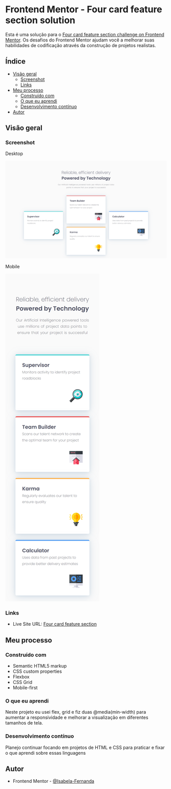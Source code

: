 # Frontend Mentor - Four card feature section solution

Esta é uma solução para o [Four card feature section challenge on Frontend Mentor](https://www.frontendmentor.io/challenges/four-card-feature-section-weK1eFYK). Os desafios do Frontend Mentor ajudam você a melhorar suas habilidades de codificação através da construção de projetos realistas. 

## Índice

- [Visão geral](#visão-geral)
  - [Screenshot](#screenshot)
  - [Links](#links)
- [Meu processo](#meu-processo)
  - [Construído com](#construído-com)
  - [O que eu aprendi](#o-que-eu-aprendi)
  - [Desenvolvimento contínuo](#desenvolvimento-contínuo)
- [Autor](#autor)

## Visão geral

### Screenshot

Desktop

![](./design/solucao-desktop.png)

Mobile

![](./design/solucao-mobile.png)

### Links

- Live Site URL: [Four card feature section]()

## Meu processo

### Construído com

- Semantic HTML5 markup
- CSS custom properties
- Flexbox
- CSS Grid
- Mobile-first

### O que eu aprendi

Neste projeto eu usei flex, grid e fiz duas @media(min-width) para aumentar a responsividade e melhorar a visualização em diferentes tamanhos de tela.

### Desenvolvimento contínuo

Planejo continuar focando em projetos de HTML e CSS para praticar e fixar o que aprendi sobre essas linguagens

## Autor

- Frontend Mentor - [@Isabela-Fernanda](https://www.frontendmentor.io/profile/Isabela-Fernanda)